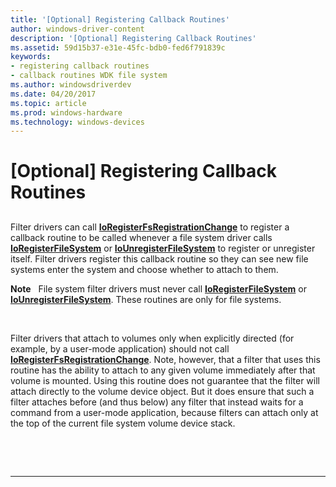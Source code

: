 ```yaml
---
title: '[Optional] Registering Callback Routines'
author: windows-driver-content
description: '[Optional] Registering Callback Routines'
ms.assetid: 59d15b37-e31e-45fc-bdb0-fed6f791839c
keywords:
- registering callback routines
- callback routines WDK file system
ms.author: windowsdriverdev
ms.date: 04/20/2017
ms.topic: article
ms.prod: windows-hardware
ms.technology: windows-devices
---
```


# \[Optional\] Registering Callback Routines


## <span id="ddk_registering_callback_routines_if"></span><span id="DDK_REGISTERING_CALLBACK_ROUTINES_IF"></span>


Filter drivers can call [**IoRegisterFsRegistrationChange**](https://msdn.microsoft.com/library/windows/hardware/ff548499) to register a callback routine to be called whenever a file system driver calls [**IoRegisterFileSystem**](https://msdn.microsoft.com/library/windows/hardware/ff548494) or [**IoUnregisterFileSystem**](https://msdn.microsoft.com/library/windows/hardware/ff548552) to register or unregister itself. Filter drivers register this callback routine so they can see new file systems enter the system and choose whether to attach to them.

**Note**   File system filter drivers must never call [**IoRegisterFileSystem**](https://msdn.microsoft.com/library/windows/hardware/ff548494) or [**IoUnregisterFileSystem**](https://msdn.microsoft.com/library/windows/hardware/ff548552). These routines are only for file systems.

 

Filter drivers that attach to volumes only when explicitly directed (for example, by a user-mode application) should not call [**IoRegisterFsRegistrationChange**](https://msdn.microsoft.com/library/windows/hardware/ff548499). Note, however, that a filter that uses this routine has the ability to attach to any given volume immediately after that volume is mounted. Using this routine does not guarantee that the filter will attach directly to the volume device object. But it does ensure that such a filter attaches before (and thus below) any filter that instead waits for a command from a user-mode application, because filters can attach only at the top of the current file system volume device stack.

 

 


--------------------


